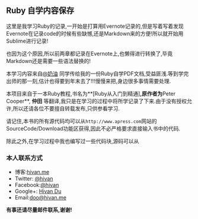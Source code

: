 ## Ruby 自学内容保存
这里是我学习Ruby的记录,一开始是打算用Evernote记录的,但是写着写着发现Evernote在记录code的时候有些缺憾,还是Markdown来的方便!所以就开始用Sublime进行记录!

也因为这个原因,所以前两章都记录在Evernote上,也懒得进行转换了,毕竟Markdown还是需要一些语法替换的!

本学习内容来自[@奶油]() 同学传给我的一份Ruby自学PDF文档,受益匪浅.等到学完出师的那一刻,估计也得要到年末去了!!!慢慢来把,身边很多事情需要处理.

本项目来自于一本Ruby教程,书名为**[Ruby从入门到精通]**,原作者为**Peter Cooper**, **仲田** 等翻译,我只是在学习的过程中将所学记录了下来.由于没有授权允许,所以还请各位不要擅自转载发布,只供参看学习.

请记住,本书的所有源代码均可以从`http://www.apress.com`网站的SourceCode/Download功能区获得,因此不必严格要求直接输入书中的代码.

除此之外,在学习过程中我也编写过一些代码块,源码可以从

### 本人联系方式
* 博客:[hivan.me](http://hivan.me)
* Twitter: [@hivan](https://twitter.com/)
* Facebook:[@hivan](https://facebook.com/hivan)
* Google+: [Hivan Du](https://plus.google.com/u/0/103632164166169075556)
* Email:[doo@hivan.me](mailto:doo@hivan.me)

**有事还请尽量邮件联系,谢谢!**

